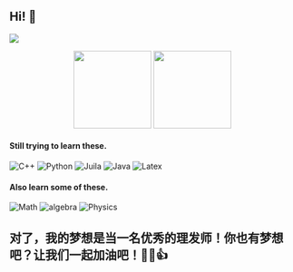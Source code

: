 ## Hi! 👋
![](https://visitor-badge.glitch.me/badge?page_id=mathliker.readme)

<div align="center">
  <img height="137px" src="https://github-readme-stats.vercel.app/api?username=mathliker&show_icons=true&count_private=true&hide=prs&theme=dracula" />
  <img height="137px" src="https://github-readme-stats.vercel.app/api/top-langs/?username=mathliker&theme=dracula&layout=compact" />
</div>

#### Still trying to learn these.
![C++](https://img.shields.io/badge/-C/C++-00599C?style=flat-square&logo=c) ![Python](https://img.shields.io/badge/-Python-purple?style=flat-square&logo=Python) ![Juila](https://img.shields.io/badge/-Julia-brightgreen?style=flat-square&logo=Julia) ![Java](https://img.shields.io/badge/-Java-orange?style=flat-square&logo=java) ![Latex](https://img.shields.io/badge/-LaTeX-ff69b4?style=flat-square&logo=LaTex)
#### Also learn some of these.
![Math](https://img.shields.io/badge/-Analysis-red?style=flat-square) ![algebra](https://img.shields.io/badge/-Algebra-orange?style=flat-square) ![Physics](https://img.shields.io/badge/-Physics-success?style=flat-square)
 
 ## 对了，我的梦想是当一名优秀的理发师！你也有梦想吧？让我们一起加油吧！💪✊👍
